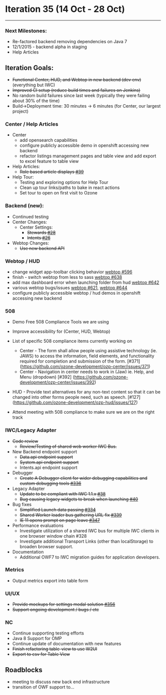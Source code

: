 # Iteration 35 (14 Oct - 28 Oct)

*** 
### Next Milestones:
* Re-factored backend removing dependencies on Java 7
* 12/1/2015 - backend alpha in staging  
* Help Articles

## Iteration Goals:
*  ~~Functional Center, HUD, and Webtop in new backend (dev env)~~ (everything but IWC)
*  ~~Improved CI setup (reduce build times and failures on Jenkins)~~
  * No random build failures since last week (typically they were failing about 30% of the time)
  * Build->Deployment time: 30 minutes -> 6 minutes (for Center, our largest project)

### Center / Help Articles
* Center
  * add opensearch capabilities
  * configure publicly accessible demo in openshift accessing new backend
  * refactor listings management pages and table view and add export to excel feature to table view
* Help Articles:
  * ~~Role based article displays [#39](https://github.com/ozone-development/ozp-help/issues/39)~~
* Help Tour:
  * Testing and exploring options for Help Tour
  * Clean up tour links/paths to bake in react actions
  * Set tour to open on first visit to Ozone

### Backend (new):
* Continued testing
* Center Changes:
  * Center Settings:
    * ~~Stewards [#28](https://github.com/ozone-development/ozp-backend/issues/28)~~
    * ~~Intents [#26](https://github.com/ozone-development/ozp-backend/issues/26)~~
* Webtop Changes:
  * ~~Use new backend API~~

### Webtop / HUD
* change widget app-toolbar clicking behavior [webtop #596](https://github.com/ozone-development/ozp-webtop/issues/596)
* finish - switch webtop from less to sass [webtop #638](https://github.com/ozone-development/ozp-webtop/issues/638)
* add max dashboard error when launching folder from hud [webtop #642](https://github.com/ozone-development/ozp-webtop/issues/642)
* various webtop bugs/issues [webtop #621](https://github.com/ozone-development/ozp-webtop/issues/621), [webtop #644](https://github.com/ozone-development/ozp-webtop/issues/644)
* configure publicly accessible webtop / hud demos in openshift accessing new backend

### 508
* Demo Free 508 Compliance Tools we are using 
* Improve accessibility for (Center, HUD, Webtop)
* List of specific 508 compliance items currently working on
    * Center - The form shall allow people using assistive technology (ie. JAWS) to access the information, field elements, and functionality required for completion and submission of the form. [#371] (https://github.com/ozone-development/ozp-center/issues/371)
    * Center - Navigation in center needs to work in (Jaw) ie. Help, and Menu (dropdown)
[#392] (https://github.com/ozone-development/ozp-center/issues/392)

* HUD - Provide text alternatives for any non-text content so that it can be changed into other forms people need, such as speech. [#127] (https://github.com/ozone-development/ozp-hud/issues/127)

* Attend meeting with 508 compliance to make sure we are on the right track
  
### IWC/Legacy Adapter
* ~~Code review~~
   * ~~Review/Testing of shared web worker IWC Bus.~~
* New Backend endpoint support
   * ~~Data.api endpoint support~~
   * ~~System.api endpoint support~~
   * Intents.api endpoint support
* Debugger
   * ~~Create A Debugger client for wider debugging capabilities and custom debugging tools [#336](https://github.com/ozone-development/ozp-iwc/pull/336)~~
* Legacy Adapter
   * ~~Update to be compliant with IWC 1.1.x [#38](https://github.com/ozone-development/ozp-iwc-owf7-widget-adapter/pull/38)~~
   * ~~Bug causing legacy widgets to break when launching [#40](https://github.com/ozone-development/ozp-iwc-owf7-widget-adapter/pull/40)~~
* Bug fixes
   * ~~Simplified Launch data passing [#334](https://github.com/ozone-development/ozp-iwc/pull/344)~~
   * ~~Shared Worker loader bus gathering URL fix [#339](https://github.com/ozone-development/ozp-iwc/pull/339)~~
   * ~~IE 11 opens prompt on page leave [#347](https://github.com/ozone-development/ozp-iwc/issues/347)~~
* Performance evaluations
   * Investigate utilization of a shared IWC bus for multiple IWC clients in one browser window chain #328
   * Investigate additional Transport Links (other than localStorage) to broaden browser support.
* Documentation
   * Additional OWF7 to IWC migration guides for application developers.

### Metrics
* Output metrics export into table form

### UI/UX
* ~~Provide mockups for settings modal solution [#356](https://github.com/ozone-development/ozp-center/issues/356)~~
* ~~Support ongoing development / bugs / etc~~

### NC
* Continue supporting testing efforts
* Java 8 Support for OMP
* Continue update of documentation with new features
* ~~Finish refactoring table-view to use W2UI~~
* ~~Export to csv for Table View~~
  
## Roadblocks
* meeting to discuss new back end infrastructure
* transition of OWF support to...